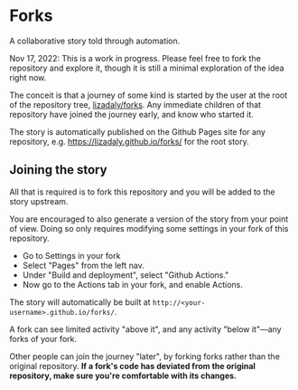 # Forks

A collaborative story told through automation.

Nov 17, 2022: This is a work in progress. Please feel free to fork the repository and explore it, though it is still a minimal exploration of the idea right now.

The conceit is that a journey of some kind is started by the user at the root of the repository tree, [lizadaly/forks](https://github.com/lizadaly/forks). Any immediate children of that repository have joined the journey early, and know who started it.

The story is automatically published on the Github Pages site for any repository, e.g. https://lizadaly.github.io/forks/ for the root story.

## Joining the story

All that is required is to fork this repository and you will be added to the story upstream.

You are encouraged to also generate a version of the story from your point of view. Doing so only requires
modifying some settings in your fork of this repository.

* Go to Settings in your fork
* Select "Pages" from the left nav.
* Under "Build and deployment", select "Github Actions."
* Now go to the Actions tab in your fork, and enable Actions.

The story will automatically be built at `http://<your-username>.github.io/forks/`.

A fork can see limited activity "above it", and any activity "below it"—any forks of your fork.

Other people can join the journey "later", by forking forks rather than the original repository. **If a fork's code has deviated from the original repository, make sure you're comfortable with its changes.**


